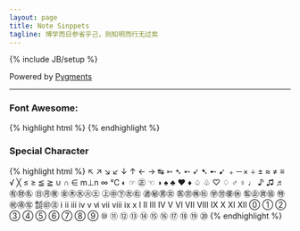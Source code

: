 ```yaml
---
layout: page
title: Note Sinppets
tagline: 博学而日参省乎己，则知明而行无过矣
---
```

{% include JB/setup %}

Powered by [Pygments](http://pygments.org/languages/)<sup><span class="fa fa-external-link fa-fw"></span></sup>

----

### Font Awesome:

{% highlight html %}
<i class="fa fa-cloud"></i>
<i class="fa fa-github fa-2x"></i>
<sup><i class="fa fa-external-link fa-fw"></i></sup>
{% endhighlight %}

### Special Character

{% highlight html %}
↖ ↗ ↘ ↙ ↓ ↑ ← → ↹ ➳ ➴ ➵ ➶ ➷ ➸ ➹
﹢－× ÷ ± ≈ ≠ ≡ √ ╳ ≤ ≥ ≦ ≧ ∪ ∩ ∈ m⊥n ∞ ℃
◐ ☞ ㊣ ☜ ◑
♠ ♣ ♥ ♦ ♤ ♧ ♡ ♢
♂ ♀ ♩ ♪ ♫ ♬
㊒㊖㊔ ㊐㊊㊰ ㊎㊍㊌㊋㊏ ㊤㊥㊦㊧㊨ ㊜㊙㊚㊛ ㊩㊪㊑㊓ ㊫㊘㊝㊡ ㊬㊭㊮㊯ ㊕㊗㊠㊢ ㍿㊞㊟
ⅰ ⅱ ⅲ ⅳ ⅴ ⅵ ⅶ ⅷ ⅸ ⅹ
Ⅰ Ⅱ Ⅲ Ⅳ Ⅴ Ⅵ Ⅶ Ⅷ Ⅸ Ⅹ Ⅺ Ⅻ
⓪ ① ② ③ ④ ⑤ ⑥ ⑦ ⑧ ⑨ ⑩ ⑪ ⑫ ⑬ ⑭ ⑮ ⑯ ⑰ ⑱ ⑲ ⑳
{% endhighlight %}


